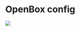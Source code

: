 # OpenBox config

<a href="https://raw.githubusercontent.com/m0sen/openbox/master/shot.jpg"><img src="https://raw.githubusercontent.com/m0sen/openbox/master/thumbnail.jpg"></img></a>
